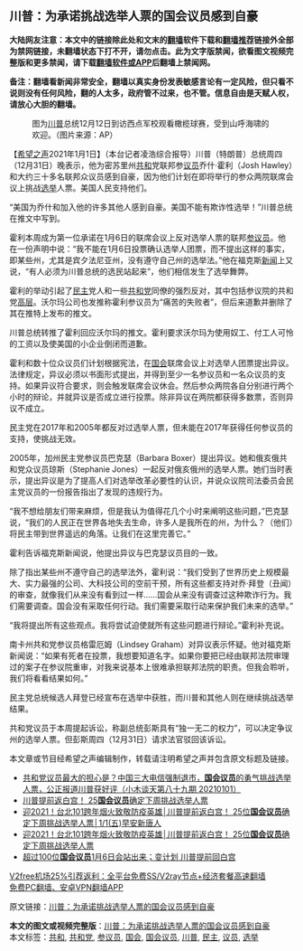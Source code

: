  <h2>川普：为承诺挑战选举人票的国会议员感到自豪</h2> <p class="notice"><b>大陆网友注意：本文中的链接除此处和文末的<a href="https://github.com/bannedbook/fanqiang" >翻墙</a>软件下载和<a href="https://github.com/killgcd/justmysocks/blob/master/README.md">翻墙推荐</a>链接外全部为禁网链接，未翻墙状态下打不开，请勿点击。此为文字版禁闻，欲看图文视频完整版和更多禁闻，请下载<a href="https://github.com/bannedbook/fanqiang">翻墙软件或APP</a>后翻墙上禁闻网。</p><p>备注：翻墙看新闻非常安全，翻墙以真实身份发表敏感言论有一定风险，但只看不说则没有任何风险，翻的人太多，政府管不过来，也不管。信息自由是天赋人权，请放心大胆的翻墙。</b></p>  <div class="entry"> <figure> <p><figcaption>图为<a href="https://www.bannedbook.org/bnews/tag/%e5%b7%9d%e6%99%ae/" class="st_tag internal_tag" rel="tag" title="标签 川普 下的日志">川普</a>总统12月12日到访西点军校观看橄榄球赛，受到山呼海啸的欢迎。（图片来源：AP）</figcaption></figure> <p>【<span class='wp_keywordlink_affiliate'><a href="https://www.soundofhope.org" title="希望之声" target="_blank">希望之声</a></span>2021年1月1日】（本台记者凌浩综合报导）川普（特朗普）总统周四（12月31日）晚表示，他为密苏里州<a href="https://www.bannedbook.org/bnews/tag/%E5%85%B1%E5%92%8C/" class="st_tag internal_tag" rel="tag" title="标签 共和 下的日志">共和</a>党联邦参<a href="https://www.bannedbook.org/bnews/tag/%e8%ae%ae%e5%91%98/" class="st_tag internal_tag" rel="tag" title="标签 议员 下的日志">议员</a>乔什·霍利（Josh Hawley）和大约三十多名联邦众议员感到自豪，因为他们计划在即将举行的参众两院联席会议上挑战<a href="https://www.bannedbook.org/bnews/tag/%e9%80%89%e4%b8%be/" class="st_tag internal_tag" rel="tag" title="标签 选举 下的日志">选举</a>人票。美国人民支持他们。</p> <p>“美国为乔什和加入他的许多其他人感到自豪。美国不能有欺诈性选举！”川普总统在推文中写到。</p> <p>霍利本周成为第一位承诺在1月6日的联席会议上反对选举人票的联邦<a href="https://www.bannedbook.org/bnews/tag/%e5%8f%82%e8%ae%ae%e5%91%98/" class="st_tag internal_tag" rel="tag" title="标签 参议员 下的日志">参议员</a>。他在一份声明中说：“我不能在1月6日投票确认选举人团票，而不提出这样的事实，即某些州，尤其是宾夕法尼亚州，没有遵守自己州的选举法。”他在福克斯<span class='wp_keywordlink_affiliate'><a href="https://www.bannedbook.org/" title="新闻">新闻</a></span>上又说，“有人必须为川普总统的选民站起来”，他们相信发生了选举舞弊。</p> <p>霍利的举动引起了<a href="https://www.bannedbook.org/bnews/tag/%e6%b0%91%e4%b8%bb/" class="st_tag internal_tag" rel="tag" title="标签 民主 下的日志">民主</a>党人和一些<a href="https://www.bannedbook.org/bnews/tag/%e5%85%b1%e5%92%8c%e5%85%9a/" class="st_tag internal_tag" rel="tag" title="标签 共和党 下的日志">共和党</a>同僚的强烈反对，其中包括参议院的共和党<span class='wp_keywordlink_affiliate'><a href="https://www.bannedbook.org/bnews/ccpdope/" title="中共高层内幕" target="_blank">高层</a></span>。沃尔玛公司也发推称霍利参议员为“痛苦的失败者”，但后来道歉并删除了其在推特上发布的推文。</p>  <p>川普总统转推了霍利回应沃尔玛的推文。霍利要求沃尔玛为使用奴工、付工人可怜的工资以及使美国的小企业倒闭而道歉。</p> <p>霍利和数十位众议员们计划根据宪法，在<a href="https://www.bannedbook.org/bnews/tag/%e5%9b%bd%e4%bc%9a/" class="st_tag internal_tag" rel="tag" title="标签 国会 下的日志">国会</a>联席会议上对选举人团票提出异议。法律规定，异议必须以书面形式提出，并得到至少一名参议员和一名众议员的支持。如果异议符合要求，则会触发联席会议休会。然后参众两院各自分别进行两个小时的辩论，并就异议是否成立进行投票。除非异议在两院都获得多数票，否则异议不成立。</p> <p>民主党在2017年和2005年都反对过选举人票，但未能在2017年获得任何参议员的支持，使挑战无效。</p> <p>2005年，加州民主党参议员巴克瑟（Barbara Boxer）提出异议。她和俄亥俄共和党众议员琼斯（Stephanie Jones）一起反对俄亥俄州的选举人票。她们当时表示，提出异议是为了提高人们对选举改革必要性的认识，并说众议院司法委员会民主党议员的一份报告指出了发现的违规行为。</p>  <p>“我不想给朋友们带来麻烦，但是我认为值得花几个小时来阐明这些问题，”巴克瑟说，“我们的人民正在世界各地失去生命，许多人是我所在的州，为什么？（他们）将民主带到世界遥远的角落。让我们在这里完善它。”</p> <p>霍利告诉福克斯新闻说，他提出异议与巴克瑟议员目的一致。</p> <p>除了指出某些州不遵守自己的选举法外，霍利说：“我们受到了世界历史上规模最大、实力最强的公司、大科技公司的空前干预，所有这些都支持对乔·拜登（丑闻）的审查，就像我们从来没有看到过一样&#8230;&#8230;国会从来没有调查过这种欺诈行为。我们需要调查。国会没有采取任何行动。我们需要采取行动来保护我们未来的选举。”</p> <p>“我将提出所有这些观点。我将尝试迫使就所有这些问题进行辩论。”霍利补充说。</p>  <p>南卡州共和党参议员格雷厄姆（Lindsey Graham）对异议表示怀疑。他对福克斯新闻说：“如果有死者在投票，我想要知道名字。如果你要把已经由联邦法院审理过的案子在参议院重审，对我来说基本上很难承担联邦法院的职责。但我会聆听，我们将看看结果如何。”</p> <p>民主党总统候选人拜登已经宣布在选举中获胜，而川普和其他人则在继续挑战选举结果。</p> <p>共和党议员于本周提起诉讼，称副总统彭斯具有“独一无二的权力”，可以决定争议州的选举人票。但彭斯周四（12月31日）请求法官驳回该诉讼。</p> <p>本文章或节目经希望之声编辑制作，转载请注明希望之声并包含原文标题及链接。</p>  <ul class='op-related-articles' title='相关阅读'> <li><a href='https://www.bannedbook.org/bnews/bannedvideo/20210101/1459271.html' target='_blank'>共和党议员最大的担心是？中国三大电信强制退市，<b>国会议员</b>的勇气挑战选举人票，公正报道川普获好评（小木谈天第八十九期 20210101）</a></li> <li><a href='https://www.bannedbook.org/bnews/bannedvideo/20210101/1459060.html' target='_blank'>川普提前返白宫！ 25<b>国会议员</b>确定下周挑战选举人票</a></li> <li><a href='https://www.bannedbook.org/bnews/taiwannews/20210101/1458862.html' target='_blank'>迎2021！台北101跨年烟火致敬防疫英雄│川普提前返白宫！ 25位<b>国会议员</b>确定下周挑战选举人票│1/1(五)早安新唐人</a></li> <li><a href='https://www.bannedbook.org/bnews/bannedvideo/20210101/1458861.html' target='_blank'>迎2021！台北101跨年烟火致敬防疫英雄│川普提前返白宫！ 25位<b>国会议员</b>确定下周挑战选举人票</a></li> <li><a href='https://www.bannedbook.org/bnews/taiwannews/20210101/1458754.html' target='_blank'>超过100位<b>国会议员</b>1月6日会站出来；变计划 川普提前回白宫</a></li> </ul> <p class="texttj"> <a href="https://github.com/bannedbook/fanqiang/wiki/V2ray%E6%9C%BA%E5%9C%BA" target="_blank">V2free机场25%引荐返利：全平台免费SS/V2ray节点+经济套餐高速翻墙</a><br/> <a href="https://github.com/bannedbook/fanqiang/wiki/%E7%A6%81%E9%97%BB%E7%BD%91%E5%AE%89%E5%8D%93%E7%BF%BB%E5%A2%99%E6%96%B0%E9%97%BBAPP" target="_blank">免费PC翻墙、安卓VPN翻墙APP</a></p><p>原文链接：<a class="src_link"  href="https://www.soundofhope.org/post/459479" target="_blank">川普：为承诺挑战选举人票的国会议员感到自豪</a></p><a name='sharetosocial'></a>       <div><b>本文的图文或视频完整版</b>：<a href='https://www.bannedbook.org/bnews/comments/20210102/1459316.html'>川普：为承诺挑战选举人票的国会议员感到自豪</a></div>  </div><!--END ENTRY--> <div class="postfooter"> <div>本文标签：<a href="https://www.bannedbook.org/bnews/tag/%E5%85%B1%E5%92%8C/" rel="tag">共和</a>, <a href="https://www.bannedbook.org/bnews/tag/%e5%85%b1%e5%92%8c%e5%85%9a/" rel="tag">共和党</a>, <a href="https://www.bannedbook.org/bnews/tag/%e5%8f%82%e8%ae%ae%e5%91%98/" rel="tag">参议员</a>, <a href="https://www.bannedbook.org/bnews/tag/%e5%9b%bd%e4%bc%9a/" rel="tag">国会</a>, <a href="https://www.bannedbook.org/bnews/tag/%e5%9b%bd%e4%bc%9a%e8%ae%ae%e5%91%98/" rel="tag">国会议员</a>, <a href="https://www.bannedbook.org/bnews/tag/%e5%b7%9d%e6%99%ae/" rel="tag">川普</a>, <a href="https://www.bannedbook.org/bnews/tag/%e6%b0%91%e4%b8%bb/" rel="tag">民主</a>, <a href="https://www.bannedbook.org/bnews/tag/%e8%ae%ae%e5%91%98/" rel="tag">议员</a>, <a href="https://www.bannedbook.org/bnews/tag/%e9%80%89%e4%b8%be/" rel="tag">选举</a></div>  </div><!--END POSTFOOTER--> 